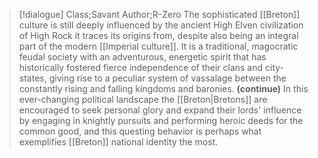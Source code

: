 >[!dialogue] Class;Savant Author;R-Zero
>The sophisticated [[Breton]] culture is still deeply influenced by the ancient High Elven civilization of High Rock it traces its origins from, despite also being an integral part of the modern [[Imperial culture]]. It is a traditional, magocratic feudal society with an adventurous, energetic spirit that has historically fostered fierce independence of their clans and city-states, giving rise to a peculiar system of vassalage between the constantly rising and falling kingdoms and baronies.
>**(continue)**
>In this ever-changing political landscape the [[Breton|Bretons]] are encouraged to seek personal glory and expand their lords' influence by engaging in knightly pursuits and performing heroic deeds for the common good, and this questing behavior is perhaps what exemplifies [[Breton]] national identity the most.